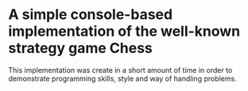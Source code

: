 # A simple console-based implementation of the well-known strategy game Chess
This implementation was create in a short amount of time in order to demonstrate programming skills, style and way of handling problems.
